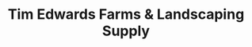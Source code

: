 ---
title: "Tim Edwards Farms & Landscaping Supply"
url: /mill-spring/tim-edwards-farms-and-landscaping-supply/
shop: agrarian
---